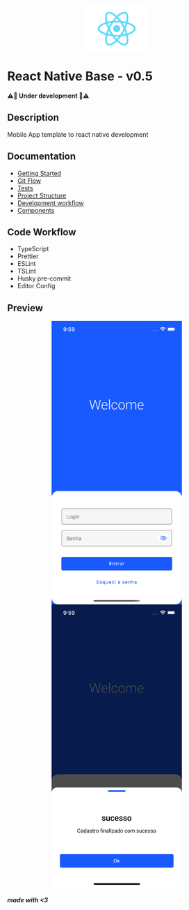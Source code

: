 <p align="center">
<img src="./src/assets/images/Logo.png" width="150" align="center"/>
</p>

# React Native Base - v0.5

**⚠️🚧 Under development 🚧⚠️**

## Description

Mobile App template to react native development

## Documentation

- [Getting Started](documentation/getting-started.md)
- [Git Flow](documentation/gitflow.md)
- [Tests](documentation/tests.md)
- [Project Structure](documentation/project-structure.md)
- [Development workflow](documentation/development-workflow.md)
- [Components](documentation/components.md)

## Code Workflow

- TypeScript
- Prettier
- ESLint
- TSLint
- Husky pre-commit
- Editor Config

## Preview

<p align="center">
<img alt="Welcome page" src="./documentation/preview/1.png" width="300" align="center"/>
<img alt="Info modal with succes message" src="./documentation/preview/2.png" width="300" align="center"/>
</p>

###### **made with <3**
